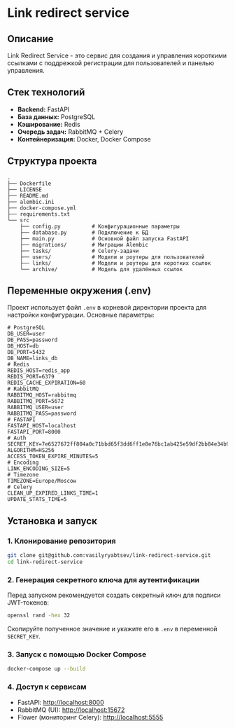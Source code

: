 # Link redirect service

## Описание
Link Redirect Service - это сервис для создания и управления короткими ссылками с поддрежкой регистрации для пользователей и панелью управления.

## Стек технологий
- **Backend:** FastAPI
- **База данных:** PostgreSQL
- **Кэширование:** Redis
- **Очередь задач:** RabbitMQ + Celery
- **Контейнеризация:** Docker, Docker Compose

## Структура проекта
```
.
├── Dockerfile
├── LICENSE
├── README.md
├── alembic.ini
├── docker-compose.yml
├── requirements.txt
└── src
    ├── config.py          # Конфигурационные параметры
    ├── database.py        # Подключение к БД
    ├── main.py            # Основной файл запуска FastAPI
    ├── migrations/        # Миграции Alembic
    ├── tasks/             # Celery-задачи
    ├── users/             # Модели и роутеры для пользователей
    ├── links/             # Модели и роутеры для коротких ссылок
    └── archive/           # Модель для удалённых ссылок
```

## Переменные окружения (.env)
Проект использует файл `.env` в корневой директории проекта для настройки конфигурации. Основные параметры:
```env
# PostgreSQL
DB_USER=user
DB_PASS=password
DB_HOST=db
DB_PORT=5432
DB_NAME=links_db
# Redis
REDIS_HOST=redis_app
REDIS_PORT=6379
REDIS_CACHE_EXPIRATION=60
# RabbitMQ
RABBITMQ_HOST=rabbitmq
RABBITMQ_PORT=5672
RABBITMQ_USER=user
RABBITMQ_PASS=password
# FASTAPI
FASTAPI_HOST=localhost
FASTAPI_PORT=8000
# Auth
SECRET_KEY=7e6527672ff804a0c71bbd65f3dd6ff1e8e76bc1ab425e59df2bb84e34b99dfe
ALGORITHM=HS256
ACCESS_TOKEN_EXPIRE_MINUTES=5
# Encoding
LINK_ENCODING_SIZE=5
# Timezone
TIMEZONE=Europe/Moscow
# Celery
CLEAN_UP_EXPIRED_LINKS_TIME=1
UPDATE_STATS_TIME=5
```

## Установка и запуск
### 1. Клонирование репозитория
```sh
git clone git@github.com:vasilyryabtsev/link-redirect-service.git
cd link-redirect-service
```

### 2. Генерация секретного ключа для аутентификации
Перед запуском рекомендуется создать секретный ключ для подписи JWT-токенов:
```sh
openssl rand -hex 32
```
Скопируйте полученное значение и укажите его в `.env` в переменной `SECRET_KEY`.

### 3. Запуск с помощью Docker Compose
```sh
docker-compose up --build
```

### 4. Доступ к сервисам
- FastAPI: [http://localhost:8000](http://localhost:8000)
- RabbitMQ (UI): [http://localhost:15672](http://localhost:15672)
- Flower (мониторинг Celery): [http://localhost:5555](http://localhost:5555)
